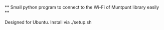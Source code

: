 ** Small python program to connect to the Wi-Fi of Muntpunt library easily **

Designed for Ubuntu. Install via ./setup.sh
